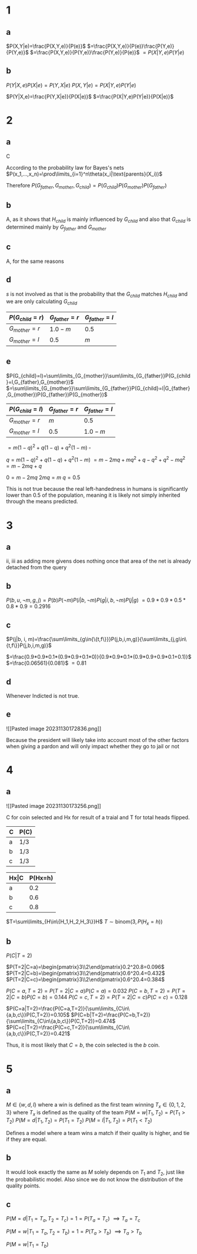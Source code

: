 # 1

## a

$P(X,Y|e)=\frac{P(X,Y,e)}{P(e)}$
$=\frac{P(X,Y,e)}{P(e)}\frac{P(Y,e)}{P(Y,e)}$
$=\frac{P(X,Y,e)}{P(Y,e)}\frac{P(Y,e)}{P(e)}$
$=P(X|Y,e)P(Y|e)$

## b

$P(Y|X,e)P(X|e)=P(Y,X|e)$
$P(X,Y|e)=P(X|Y,e)P(Y|e)$

$P(Y|X,e)=\frac{P(Y,X|e)}{P(X|e)}$
$=\frac{P(X|Y,e)P(Y|e)}{P(X|e)}$

# 2

## a

C

According to the probability law for Bayes's nets
$P(x_1,...,x_n)=\prod\limits_{i=1}^n\theta(x_i|\text{parents}(X_i))$

Therefore
$P(G_{father},G_{mother},G_{child})=P(G_{child})P(G_{mother})P(G_{father})$

## b

A, as it shows that $H_{child}$ is mainly influenced by $G_{child}$ and also that $G_{child}$ is determined mainly by $G_{father}$ and $G_{mother}$

## c

A, for the same reasons

## d

$s$ is not involved as that is the probability that the $G_{child}$ matches $H_{child}$ and we are only calculating $G_{child}$

| $P(G_{child}=r)$ | $G_{father}=r$ | $G_{father}=l$ |
| ---------------- | -------------- | -------------- |
| $G_{mother}=r$   | $1.0-m$        | $0.5$          |
| $G_{mother}=l$   | $0.5$          | $m$            | 

## e

$P(G_{child}=l)=\sum\limits_{G_{mother}}\sum\limits_{G_{father}}P(G_{child}=l,G_{father},G_{mother})$
$=\sum\limits_{G_{mother}}\sum\limits_{G_{father}}P(G_{child}=l|G_{father},G_{mother})P(G_{father})P(G_{mother})$

| $P(G_{child}=l)$ | $G_{father}=r$ | $G_{father}=l$ |
| ---------------- | -------------- | -------------- |
| $G_{mother}=r$   | $m$        | $0.5$          |
| $G_{mother}=l$   | $0.5$          | $1.0-m$            | 

$=m(1-q)^2+q(1-q)+q^2(1-m)$
$\square$

$q=m(1-q)^2+q(1-q)+q^2(1-m)$
$=m-2mq+mq^2+q-q^2+q^2-mq^2$
$=m-2mq+q$

$0=m-2mq$
$2mq=m$
$q=0.5$

This is not true because the real left-handedness in humans is significantly lower than $0.5$ of the population, meaning it is likely not simply inherited through the means predicted.

# 3

## a

ii, iii as adding more givens does nothing once that area of the net is already detached from the query

## b

$P(b, u, \neg m, g, j)=P(b)P(\neg m)P(i|b,\neg m)P(g|i,b,\neg m)P(j|g)$
$=0.9*0.9*0.5*0.8*0.9=0.2916$

## c

$P(j|b, i, m)=\frac{\sum\limits_{g\in{\{t,f\}}}P(j,b,i,m,g)}{\sum\limits_{j,g\in\{t,f\}}P(j,b,i,m,g)}$

$=\frac{0.9*0.9*0.1*(0.9*0.9+0.1*0)}{0.9*0.9*0.1*(0.9*0.9+0.9*0.1+0.1)}$
$=\frac{0.06561}{0.081}$
$=0.81$

## d

Whenever Indicted is not true.

## e

![[Pasted image 20231130172836.png]]

Because the president will likely take into account most of the other factors when giving a pardon and will only impact whether they go to jail or not

# 4

## a

![[Pasted image 20231130173256.png]]

C for coin selected and Hx for result of a traial and T for total heads flipped.

| C   | P(C) |
| --- | ---- |
| a   | 1/3  |
| b   | 1/3  |
| c   | 1/3  |

| Hx\|C | P(Hx=h) |
| ----- | ----- |
| a     | 0.2   |
| b     | 0.6   |
| c     | 0.8   | 

$T=\sum\limits_{H\in\{H_1,H_2,H_3\}}H$
$T\sim\text{binom}(3,P(H_x=h))$

## b

$P(C|T=2)$

$P(T=2|C=a)=\begin{pmatrix}3\\2\end{pmatrix}0.2^20.8=0.096$
$P(T=2|C=b)=\begin{pmatrix}3\\2\end{pmatrix}0.6^20.4=0.432$
$P(T=2|C=c)=\begin{pmatrix}3\\2\end{pmatrix}0.6^20.4=0.384$

$P(C=a,T=2)=P(T=2|C=a)P(C=a)=0.032$
$P(C=b,T=2)=P(T=2|C=b)P(C=b)=0.144$
$P(C=c,T=2)=P(T=2|C=c)P(C=c)=0.128$

$P(C=a|T=2)=\frac{P(C=a,T=2)}{\sum\limits_{C\in\{a,b,c\}}P(C,T=2)}=0.105$
$P(C=b|T=2)=\frac{P(C=b,T=2)}{\sum\limits_{C\in\{a,b,c\}}P(C,T=2)}=0.474$
$P(C=c|T=2)=\frac{P(C=c,T=2)}{\sum\limits_{C\in\{a,b,c\}}P(C,T=2)}=0.421$

Thus, it is most likely that $C=b$, the coin selected is the $b$ coin.

# 5

## a

$M\in\{w, d, l\}$ where a win is defined as the first team winning
$T_x\in\{0, 1, 2, 3\}$ where $T_x$ is defined as the quality of the team
$P(M=w|T_1,T_2)=P(T_1>T_2)$
$P(M=d|T_1,T_2)=P(T_1=T_2)$
$P(M=l|T_1,T_2)=P(T_1<T_2)$

Defines a model where a team wins a match if their quality is higher, and tie if they are equal.

## b

It would look exactly the same as $M$ solely depends on $T_1$ and $T_2$, just like the probabilistic model. Also since we do not know the distribution of the quality points.

## c

$P(M=d|T_1=T_a,T_2=T_c)=1=P(T_a=T_c)$
$\implies T_a=T_c$

$P(M=w|T_1=T_a,T_2=T_b)=1=P(T_a>T_b)$
$\implies T_a>T_b$

$P(M=w|T_1=T_b)$
